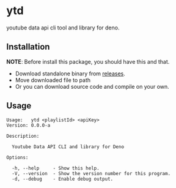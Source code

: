 # ytd

youtube data api cli tool and library for deno.

## Installation

**NOTE**: Before install this package, you should have this and that.

- Download standalone binary from [releases](/releases).
- Move downloaded file to path
- Or you can download source code and compile on your own.

## Usage

```
Usage:   ytd <playlistId> <apiKey>
Version: 0.0.0-a                  

Description:

  Youtube Data API CLI and library for Deno

Options:

  -h, --help     - Show this help.                            
  -V, --version  - Show the version number for this program.  
  -d, --debug    - Enable debug output.                       
```
